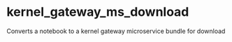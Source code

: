 # kernel_gateway_ms_download
Converts a notebook to a kernel gateway microservice bundle for download
